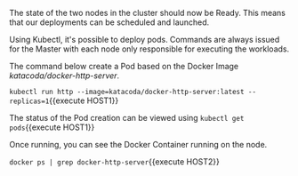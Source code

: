The state of the two nodes in the cluster should now be Ready. This
means that our deployments can be scheduled and launched.

Using Kubectl, it's possible to deploy pods. Commands are always
issued for the Master with each node only responsible for executing
the workloads.

The command below create a Pod based on the Docker Image
_katacoda/docker-http-server_.

`kubectl run http --image=katacoda/docker-http-server:latest --replicas=1`{{execute HOST1}}

The status of the Pod creation can be viewed using `kubectl get pods`{{execute HOST1}}

Once running, you can see the Docker Container running on the node.

`docker ps | grep docker-http-server`{{execute HOST2}}
